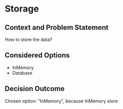 # Storage

## Context and Problem Statement

How to store the data?

## Considered Options

* InMemory
* Database

## Decision Outcome

Chosen option: "InMemory", because InMemory store
